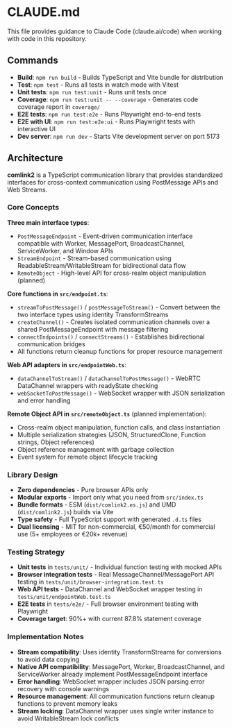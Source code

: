 # CLAUDE.md

This file provides guidance to Claude Code (claude.ai/code) when working with code in this repository.

## Commands

- **Build**: `npm run build` - Builds TypeScript and Vite bundle for distribution
- **Test**: `npm test` - Runs all tests in watch mode with Vitest  
- **Unit tests**: `npm run test:unit` - Runs unit tests once
- **Coverage**: `npm run test:unit -- --coverage` - Generates code coverage report in `coverage/`
- **E2E tests**: `npm run test:e2e` - Runs Playwright end-to-end tests
- **E2E with UI**: `npm run test:e2e:ui` - Runs Playwright tests with interactive UI
- **Dev server**: `npm run dev` - Starts Vite development server on port 5173

## Architecture

**comlink2** is a TypeScript communication library that provides standardized interfaces for cross-context communication using PostMessage APIs and Web Streams.

### Core Concepts

**Three main interface types**:
- `PostMessageEndpoint` - Event-driven communication interface compatible with Worker, MessagePort, BroadcastChannel, ServiceWorker, and Window APIs
- `StreamEndpoint` - Stream-based communication using ReadableStream/WritableStream for bidirectional data flow
- `RemoteObject` - High-level API for cross-realm object manipulation (planned)

**Core functions in `src/endpoint.ts`**:
- `streamToPostMessage()` / `postMessageToStream()` - Convert between the two interface types using identity TransformStreams
- `createChannel()` - Creates isolated communication channels over a shared PostMessageEndpoint with message filtering
- `connectEndpoints()` / `connectStreams()` - Establishes bidirectional communication bridges
- All functions return cleanup functions for proper resource management

**Web API adapters in `src/endpointWeb.ts`**:
- `dataChannelToStream()` / `dataChannelToPostMessage()` - WebRTC DataChannel wrappers with readyState checking
- `webSocketToPostMessage()` - WebSocket wrapper with JSON serialization and error handling

**Remote Object API in `src/remoteObject.ts`** (planned implementation):
- Cross-realm object manipulation, function calls, and class instantiation
- Multiple serialization strategies (JSON, StructuredClone, Function strings, Object references)
- Object reference management with garbage collection
- Event system for remote object lifecycle tracking

### Library Design

- **Zero dependencies** - Pure browser APIs only
- **Modular exports** - Import only what you need from `src/index.ts`
- **Bundle formats** - ESM (`dist/comlink2.es.js`) and UMD (`dist/comlink2.js`) builds via Vite
- **Type safety** - Full TypeScript support with generated `.d.ts` files
- **Dual licensing** - MIT for non-commercial, €50/month for commercial use (5+ employees or €20k+ revenue)

### Testing Strategy

- **Unit tests** in `tests/unit/` - Individual function testing with mocked APIs
- **Browser integration tests** - Real MessageChannel/MessagePort API testing in `tests/unit/browser-integration.test.ts`
- **Web API tests** - DataChannel and WebSocket wrapper testing in `tests/unit/endpointWeb.test.ts`
- **E2E tests** in `tests/e2e/` - Full browser environment testing with Playwright
- **Coverage target**: 90%+ with current 87.8% statement coverage

### Implementation Notes

- **Stream compatibility**: Uses identity TransformStreams for conversions to avoid data copying
- **Native API compatibility**: MessagePort, Worker, BroadcastChannel, and ServiceWorker already implement PostMessageEndpoint interface
- **Error handling**: WebSocket wrapper includes JSON parsing error recovery with console warnings
- **Resource management**: All communication functions return cleanup functions to prevent memory leaks
- **Stream locking**: DataChannel wrapper uses single writer instance to avoid WritableStream lock conflicts